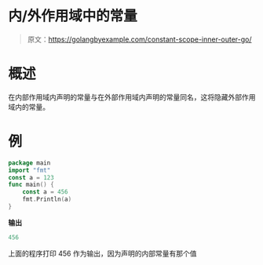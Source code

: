 # 内/外作用域中的常量

> 原文：<https://golangbyexample.com/constant-scope-inner-outer-go/>

# **概述**

在内部作用域内声明的常量与在外部作用域内声明的常量同名，这将隐藏外部作用域内的常量。

# **例**

```go
package main
import "fmt"
const a = 123
func main() {
    const a = 456
    fmt.Println(a)
}
```

**输出**

```go
456
```

上面的程序打印 456 作为输出，因为声明的内部常量有那个值